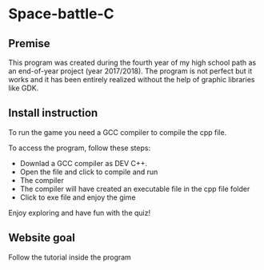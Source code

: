 # Space-battle-C

## Premise

This program was created during the fourth year of my high school path as an end-of-year project (year 2017/2018).
The program is not perfect but it works and it has been entirely realized without the help of graphic libraries like GDK.

## Install instruction
To run the game you need a GCC compiler to compile the cpp file.

To access the program, follow these steps:

 - Downlad a GCC compiler as DEV C++.
 - Open the file and click to compile and run
 - The compiler
 - The compiler will have created an executable file in the cpp file folder
 - Click to exe file and enjoy the gime

Enjoy exploring and have fun with the quiz!

## Website goal
Follow the tutorial inside the program
